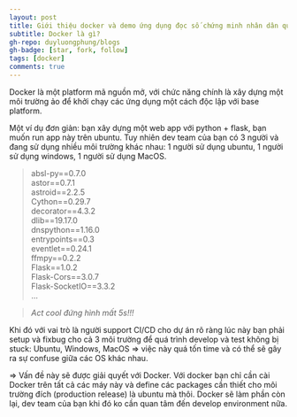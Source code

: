 ```yaml
---
layout: post
title: Giới thiệu docker và demo ứng dụng đọc số chứng minh nhân dân qua hình ảnh với docker (Part1)
subtitle: Docker là gì?
gh-repo: duyluongphung/blogs
gh-badge: [star, fork, follow]
tags: [docker]
comments: true
---
```


Docker là một platform mã nguồn mở, với chức năng chính là xây dựng một môi trường ảo để khởi chạy các ứng dụng một cách độc lập với base platform. 

Một ví dụ đơn giản: bạn xây dựng một web app với python + flask, bạn muốn run app này trên ubuntu. Tuy nhiên dev team của bạn có 3 người và đang sử dụng nhiều môi trường khác nhau: 1 người sử dụng ubuntu, 1 người sử dụng windows, 1 người sử dụng MacOS.
>absl-py==0.7.0  
astor==0.7.1  
astroid==2.2.5  
Cython==0.29.7  
decorator==4.3.2  
dlib==19.17.0  
dnspython==1.16.0  
entrypoints==0.3  
eventlet==0.24.1  
ffmpy==0.2.2  
Flask==1.0.2  
Flask-Cors==3.0.7  
Flask-SocketIO==3.3.2  
...

>*Act cool đứng hình mất 5s!!!*

Khi đó với vai trò là người support CI/CD cho dự án rõ ràng lúc này bạn phải setup và fixbug cho cả 3 môi trường để quá trình develop và test không bị stuck: Ubuntu, Windows, MacOS => việc này quá tốn time và có thể sẽ gây ra sự confuse giữa các OS khác nhau.

=> Vấn đề này sẽ được giải quyết với Docker. Với docker bạn chỉ cần cài Docker trên tất cả các máy này và define các packages cần thiết cho môi trường đích (production release) là ubuntu mà thôi. Docker sẽ làm phần còn lại, dev team của bạn khi đó ko cần quan tâm đến develop environment nữa.

